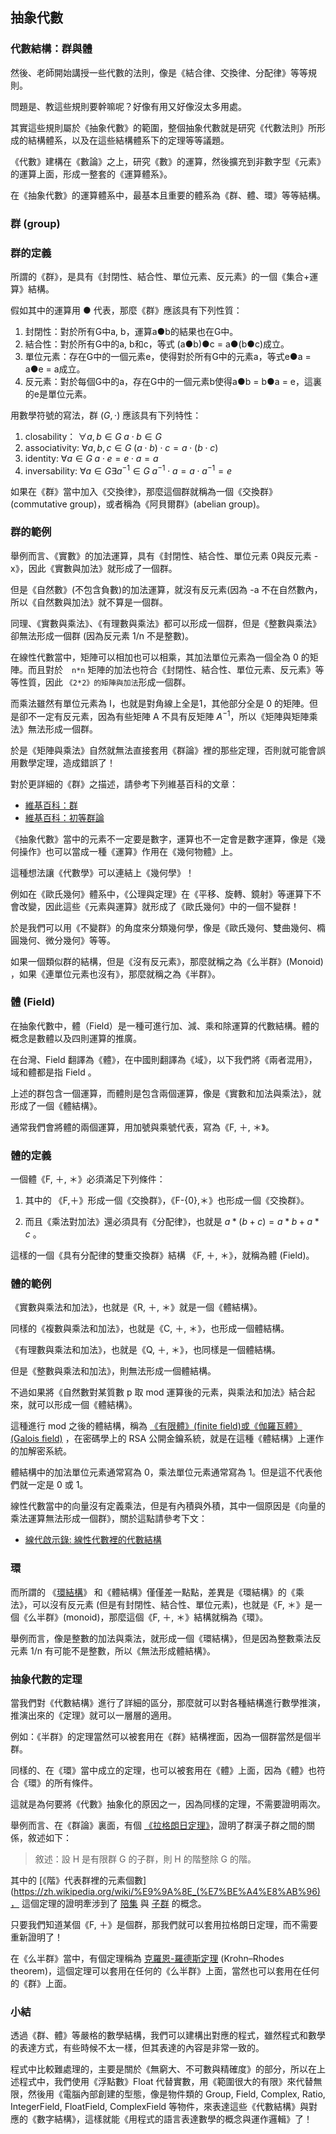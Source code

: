 ## 抽象代數

### 代數結構：群與體

然後、老師開始講授一些代數的法則，像是《結合律、交換律、分配律》等等規則。

問題是、教這些規則要幹嘛呢？好像有用又好像沒太多用處。

其實這些規則屬於《抽象代數》的範圍，整個抽象代數就是研究《代數法則》所形成的結構體系，以及在這些結構體系下的定理等等議題。

《代數》建構在《數論》之上，研究《數》的運算，然後擴充到非數字型《元素》的運算上面，形成一整套的《運算體系》。

在《抽象代數》的運算體系中，最基本且重要的體系為《群、體、環》等等結構。

### 群 (group)

### 群的定義
所謂的《群》，是具有《封閉性、結合性、單位元素、反元素》的一個《集合+運算》結構。

假如其中的運算用 ● 代表，那麼《群》應該具有下列性質：

1.	封閉性：對於所有G中a, b，運算a●b的結果也在G中。
2.	結合性：對於所有G中的a, b和c，等式 (a●b)●c = a●(b●c)成立。
3.	單位元素：存在G中的一個元素e，使得對於所有G中的元素a，等式e●a = a●e = a成立。
4.	反元素：對於每個G中的a，存在G中的一個元素b使得a●b = b●a = e，這裏的e是單位元素。

用數學符號的寫法，群 $`(G,\cdot)`$ 應該具有下列特性：
1. closability： $`\forall a,b \in G \;a \cdot b \in G`$
2. associativity: $`\forall a,b,c \in G\; (a\cdot b) \cdot c = a \cdot (b\cdot c)`$
3. identity: $`\forall a \in G\; a \cdot e = e\cdot a=a`$
4. inversability: $`\forall a \in G \exists a^{-1}\in G\; a^{-1} \cdot a = a \cdot a^{-1} = e`$

如果在《群》當中加入《交換律》，那麼這個群就稱為一個《交換群》(commutative group)，或者稱為《阿貝爾群》(abelian group)。

### 群的範例

舉例而言、《實數》的加法運算，具有《封閉性、結合性、單位元素 0與反元素 -x》，因此《實數與加法》就形成了一個群。

但是《自然數》(不包含負數)的加法運算，就沒有反元素(因為 -a 不在自然數內，所以《自然數與加法》就不算是一個群。

同理、《實數與乘法》、《有理數與乘法》都可以形成一個群，但是《整數與乘法》卻無法形成一個群 (因為反元素 1/n 不是整數)。

在線性代數當中，矩陣可以相加也可以相乘，其加法單位元素為一個全為 0 的矩陣。而且對於　`n*n` 矩陣的加法也符合《封閉性、結合性、單位元素、反元素》等等性質，因此 `《2*2》的矩陣與加法`形成一個群。

而乘法雖然有單位元素為 I，也就是對角線上全是1，其他部分全是 0 的矩陣。但是卻不一定有反元素，因為有些矩陣 A 不具有反矩陣 $`A^{-1}`$，所以《矩陣與矩陣乘法》無法形成一個群。

於是《矩陣與乘法》自然就無法直接套用《群論》裡的那些定理，否則就可能會誤用數學定理，造成錯誤了！

對於更詳細的《群》之描述，請參考下列維基百科的文章：

* [維基百科：群](https://zh.wikipedia.org/wiki/%E7%BE%A4)
* [維基百科：初等群論](https://zh.wikipedia.org/wiki/%E5%88%9D%E7%AD%89%E7%BE%A4%E8%AB%96)


《抽象代數》當中的元素不一定要是數字，運算也不一定會是數字運算，像是《幾何操作》也可以當成一種《運算》作用在《幾何物體》上。

這種想法讓《代數學》可以連結上《幾何學》！

例如在《歐氏幾何》體系中，《公理與定理》在《平移、旋轉、鏡射》等運算下不會改變，因此這些《元素與運算》就形成了《歐氏幾何》中的一個不變群！

於是我們可以用《不變群》的角度來分類幾何學，像是《歐氏幾何、雙曲幾何、橢圓幾何、微分幾何》等等。

如果一個類似群的結構，但是《沒有反元素》，那麼就稱之為《么半群》(Monoid) ，如果《連單位元素也沒有》，那麼就稱之為《半群》。

### 體 (Field)

在抽象代數中，體（Field）是一種可進行加、減、乘和除運算的代數結構。體的概念是數體以及四則運算的推廣。

在台灣、Field 翻譯為《體》，在中國則翻譯為《域》，以下我們將《兩者混用》，域和體都是指 Field 。

上述的群包含一個運算，而體則是包含兩個運算，像是《實數和加法與乘法》，就形成了一個《體結構》。

通常我們會將體的兩個運算，用加號與乘號代表，寫為《F, ＋, ＊》。

### 體的定義
一個體《F, ＋, ＊》必須滿足下列條件：

1. 其中的 《F,＋》形成一個《交換群》，《F-{0},＊》也形成一個《交換群》。
 
2. 而且《乘法對加法》還必須具有《分配律》，也就是 $`a*(b+c)=a*b+a*c`$ 。

這樣的一個《具有分配律的雙重交換群》結構 《F, ＋, ＊》，就稱為體 (Field)。

### 體的範例
《實數與乘法和加法》，也就是《R, ＋, ＊》就是一個《體結構》。

同樣的《複數與乘法和加法》，也就是《C, ＋, ＊》，也形成一個體結構。

《有理數與乘法和加法》，也就是《Q, ＋, ＊》，也同樣是一個體結構。

但是《整數與乘法和加法》，則無法形成一個體結構。

不過如果將《自然數對某質數 p 取 mod 運算後的元素，與乘法和加法》結合起來，就可以形成一個《體結構》。

這種進行 mod 之後的體結構，稱為 [《有限體》(finite field)或《伽羅瓦體》(Galois field)](https://zh.wikipedia.org/wiki/%E6%9C%89%E9%99%90%E5%9F%9F) ，在密碼學上的 RSA 公開金鑰系統，就是在這種《體結構》上運作的加解密系統。

體結構中的加法單位元素通常寫為 0，乘法單位元素通常寫為 1。但是這不代表他們就一定是 0 或 1。

線性代數當中的向量沒有定義乘法，但是有內積與外積，其中一個原因是《向量的乘法運算無法形成一個群》，關於這點請參考下文：

* [線代啟示錄: 線性代數裡的代數結構](https://ccjou.wordpress.com/2011/09/16/%E7%B7%9A%E6%80%A7%E4%BB%A3%E6%95%B8%E8%A3%A1%E7%9A%84%E4%BB%A3%E6%95%B8%E7%B5%90%E6%A7%8B/)

### 環

[環結構]:https://zh.wikipedia.org/wiki/%E7%8E%AF_(%E4%BB%A3%E6%95%B0)

而所謂的 《[環結構]》 和《體結構》僅僅差一點點，差異是《環結構》的《乘法》，可以沒有反元素 (但是有封閉性、結合性、單位元素)，也就是《F, ＊》是一個《么半群》(monoid)，那麼這個《F, ＋, ＊》結構就稱為《環》。

舉例而言，像是整數的加法與乘法，就形成一個《環結構》，但是因為整數乘法反元素 1/n 有可能不是整數，所以《無法形成體結構》。

### 抽象代數的定理

當我們對《代數結構》進行了詳細的區分，那麼就可以對各種結構進行數學推演，推演出來的《定理》就可以一層層的適用。

例如：《半群》的定理當然可以被套用在《群》結構裡面，因為一個群當然是個半群。

同樣的、在《環》當中成立的定理，也可以被套用在《體》上面，因為《體》也符合《環》的所有條件。

這就是為何要將《代數》抽象化的原因之一，因為同樣的定理，不需要證明兩次。

舉例而言、在《群論》裏面，有個 [《拉格朗日定理》](https://zh.wikipedia.org/wiki/%E6%8B%89%E6%A0%BC%E6%9C%97%E6%97%A5%E5%AE%9A%E7%90%86_(%E7%BE%A4%E8%AB%96))，證明了群漢子群之間的關係，敘述如下：

> 敘述：設 H 是有限群 G 的子群，則 H 的階整除 G 的階。

其中的 [《階》代表群裡的元素個數](https://zh.wikipedia.org/wiki/%E9%9A%8E_(%E7%BE%A4%E8%AB%96)， 這個定理的證明牽涉到了 [陪集](https://zh.wikipedia.org/wiki/%E9%99%AA%E9%9B%86) 與 [子群](https://zh.wikipedia.org/wiki/%E5%AD%90%E7%BE%A4) 的概念。

只要我們知道某個《F, ＋》是個群，那我們就可以套用拉格朗日定理，而不需要重新證明了！

在《么半群》當中，有個定理稱為 [克羅恩-羅德斯定理](https://en.wikipedia.org/wiki/Krohn%E2%80%93Rhodes_theory) (Krohn–Rhodes theorem)，這個定理可以套用在任何的《么半群》上面，當然也可以套用在任何的《群》上面。

### 小結

透過《群、體》等嚴格的數學結構，我們可以建構出對應的程式，雖然程式和數學的表達方式，有些時候不太一樣，但其表達的內容是非常一致的。

程式中比較難處理的，主要是關於《無窮大、不可數與精確度》的部分，所以在上述程式中，我們使用《浮點數》Float 代替實數，用《範圍很大的有限》來代替無限，然後用《電腦內部創建的型態，像是物件類的 Group, Field, Complex, Ratio, IntegerField, FloatField, ComplexField 等物件，來表達這些《代數結構》與對應的《數字結構》，這樣就能《用程式的語言表達數學的概念與運作邏輯》了！

